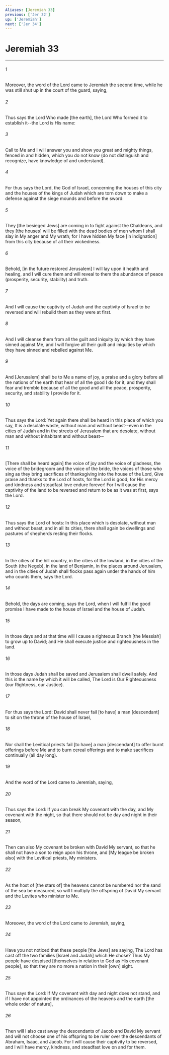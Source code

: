 ```yaml
---
Aliases: [Jeremiah 33]
previous: ['Jer 32']
up: ['Jeremiah']
next: ['Jer 34']
---
```

# Jeremiah 33

***


###### 1 


Moreover, the word of the Lord came to Jeremiah the second time, while he was still shut up in the court of the guard, saying, 


###### 2 


Thus says the Lord Who made [the earth], the Lord Who formed it to establish it--the Lord is His name: 


###### 3 


Call to Me and I will answer you and show you great and mighty things, fenced in and hidden, which you do not know (do not distinguish and recognize, have knowledge of and understand). 


###### 4 


For thus says the Lord, the God of Israel, concerning the houses of this city and the houses of the kings of Judah which are torn down to make a defense against the siege mounds and before the sword: 


###### 5 


They [the besieged Jews] are coming in to fight against the Chaldeans, and they [the houses] will be filled with the dead bodies of men whom I shall slay in My anger and My wrath; for I have hidden My face [in indignation] from this city because of all their wickedness. 


###### 6 


Behold, [in the future restored Jerusalem] I will lay upon it health and healing, and I will cure them and will reveal to them the abundance of peace (prosperity, security, stability) and truth. 


###### 7 


And I will cause the captivity of Judah and the captivity of Israel to be reversed and will rebuild them as they were at first. 


###### 8 


And I will cleanse them from all the guilt and iniquity by which they have sinned against Me, and I will forgive all their guilt and iniquities by which they have sinned and rebelled against Me. 


###### 9 


And [Jerusalem] shall be to Me a name of joy, a praise and a glory before all the nations of the earth that hear of all the good I do for it, and they shall fear and tremble because of all the good and all the peace, prosperity, security, and stability I provide for it. 


###### 10 


Thus says the Lord: Yet again there shall be heard in this place of which you say, It is a desolate waste, without man and without beast--even in the cities of Judah and in the streets of Jerusalem that are desolate, without man and without inhabitant and without beast-- 


###### 11 


[There shall be heard again] the voice of joy and the voice of gladness, the voice of the bridegroom and the voice of the bride, the voices of those who sing as they bring sacrifices of thanksgiving into the house of the Lord, Give praise and thanks to the Lord of hosts, for the Lord is good; for His mercy and kindness and steadfast love endure forever! For I will cause the captivity of the land to be reversed and return to be as it was at first, says the Lord. 


###### 12 


Thus says the Lord of hosts: In this place which is desolate, without man and without beast, and in all its cities, there shall again be dwellings and pastures of shepherds resting their flocks. 


###### 13 


In the cities of the hill country, in the cities of the lowland, in the cities of the South (the Negeb), in the land of Benjamin, in the places around Jerusalem, and in the cities of Judah shall flocks pass again under the hands of him who counts them, says the Lord. 


###### 14 


Behold, the days are coming, says the Lord, when I will fulfill the good promise I have made to the house of Israel and the house of Judah. 


###### 15 


In those days and at that time will I cause a righteous Branch [the Messiah] to grow up to David; and He shall execute justice and righteousness in the land. 


###### 16 


In those days Judah shall be saved and Jerusalem shall dwell safely. And this is the name by which it will be called, The Lord is Our Righteousness (our Rightness, our Justice). 


###### 17 


For thus says the Lord: David shall never fail [to have] a man [descendant] to sit on the throne of the house of Israel, 


###### 18 


Nor shall the Levitical priests fail [to have] a man [descendant] to offer burnt offerings before Me and to burn cereal offerings and to make sacrifices continually (all day long). 


###### 19 


And the word of the Lord came to Jeremiah, saying, 


###### 20 


Thus says the Lord: If you can break My covenant with the day, and My covenant with the night, so that there should not be day and night in their season, 


###### 21 


Then can also My covenant be broken with David My servant, so that he shall not have a son to reign upon his throne, and [My league be broken also] with the Levitical priests, My ministers. 


###### 22 


As the host of [the stars of] the heavens cannot be numbered nor the sand of the sea be measured, so will I multiply the offspring of David My servant and the Levites who minister to Me. 


###### 23 


Moreover, the word of the Lord came to Jeremiah, saying, 


###### 24 


Have you not noticed that these people [the Jews] are saying, The Lord has cast off the two families [Israel and Judah] which He chose? Thus My people have despised [themselves in relation to God as His covenant people], so that they are no more a nation in their [own] sight. 


###### 25 


Thus says the Lord: If My covenant with day and night does not stand, and if I have not appointed the ordinances of the heavens and the earth [the whole order of nature], 


###### 26 


Then will I also cast away the descendants of Jacob and David My servant and will not choose one of his offspring to be ruler over the descendants of Abraham, Isaac, and Jacob. For I will cause their captivity to be reversed, and I will have mercy, kindness, and steadfast love on and for them.
